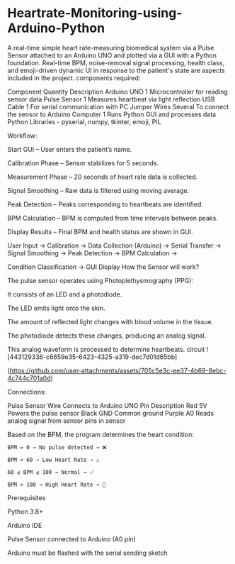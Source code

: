 # Heartrate-Monitoring-using-Arduino-Python
A real-time simple heart rate-measuring biomedical system via a Pulse Sensor attached to an Arduino UNO and plotted via a GUI with a Python foundation. Real-time BPM, noise-removal signal processing, health class, and emoji-driven dynamic UI in response to the patient's state are aspects included in the project.
components required:

Component	    Quantity	           Description
Arduino UNO	      1	           Microcontroller for reading sensor data
Pulse Sensor	  1	           Measures heartbeat via light reflection
USB Cable	      1	           For serial communication with PC
Jumper Wires	Several	       To connect the sensor to Arduino
Computer	      1	           Runs Python GUI and processes data
Python Libraries   -	       pyserial, numpy, tkinter, emoji, PIL


Workflow:

Start GUI – User enters the patient’s name.

Calibration Phase – Sensor stabilizes for 5 seconds.

Measurement Phase – 20 seconds of heart rate data is collected.

Signal Smoothing – Raw data is filtered using moving average.

Peak Detection – Peaks corresponding to heartbeats are identified.

BPM Calculation – BPM is computed from time intervals between peaks.

Display Results – Final BPM and health status are shown in GUI.


User Input → Calibration → Data Collection (Arduino) → Serial Transfer → Signal Smoothing → Peak Detection → BPM Calculation →

Condition Classification → GUI Display
How the Sensor will work?

The pulse sensor operates using Photoplethysmography (PPG):

It consists of an LED and a photodiode.

The LED emits light onto the skin.

The amount of reflected light changes with blood volume in the tissue.

The photodiode detects these changes, producing an analog signal.

This analog waveform is processed to determine heartbeats.
circuit
![443129336-c6659e35-6423-4325-a319-dec7d01d65bb]

(https://github.com/user-attachments/assets/705c5e3c-ee37-4b69-8ebc-4c744c701a0d)


Connections:

Pulse Sensor Wire	Connects to Arduino UNO Pin	Description
Red	5V	Powers the pulse sensor
Black	GND	Common ground
Purple	A0	Reads analog signal from sensor
pins in sensor

Based on the BPM, the program determines the heart condition:

    BPM = 0 → No pulse detected → ❌

    BPM < 60 → Low Heart Rate → ⚠️

    60 ≤ BPM ≤ 100 → Normal → ✅

    BPM > 100 → High Heart Rate → 🚨
Prerequisites

Python 3.8+

Arduino IDE

Pulse Sensor connected to Arduino (A0 pin)

Arduino must be flashed with the serial sending sketch
